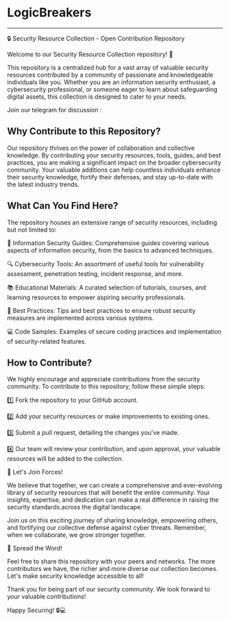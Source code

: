 # LogicBreakers

---

🔒 Security Resource Collection - Open Contribution Repository

Welcome to our Security Resource Collection repository! 🚀

This repository is a centralized hub for a vast array of valuable security resources contributed by a community of passionate and knowledgeable individuals like you. Whether you are an information security enthusiast, a cybersecurity professional, or someone eager to learn about safeguarding digital assets, this collection is designed to cater to your needs.

Join our telegram for discussion : 

## Why Contribute to this Repository?

Our repository thrives on the power of collaboration and collective knowledge. By contributing your security resources, tools, guides, and best practices, you are making a significant impact on the broader cybersecurity community. Your valuable additions can help countless individuals enhance their security knowledge, fortify their defenses, and stay up-to-date with the latest industry trends.

## What Can You Find Here?

The repository houses an extensive range of security resources, including but not limited to:

🔐 Information Security Guides: Comprehensive guides covering various aspects of information security, from the basics to advanced techniques.

🔍 Cybersecurity Tools: An assortment of useful tools for vulnerability assessment, penetration testing, incident response, and more.

📚 Educational Materials: A curated selection of tutorials, courses, and learning resources to empower aspiring security professionals.

📑 Best Practices: Tips and best practices to ensure robust security measures are implemented across various systems.

💻 Code Samples: Examples of secure coding practices and implementation of security-related features.

## How to Contribute?

We highly encourage and appreciate contributions from the security community. To contribute to this repository, follow these simple steps:

1️⃣ Fork the repository to your GitHub account.

2️⃣ Add your security resources or make improvements to existing ones.

3️⃣ Submit a pull request, detailing the changes you've made.

4️⃣ Our team will review your contribution, and upon approval, your valuable resources will be added to the collection.

🙏 Let's Join Forces!

We believe that together, we can create a comprehensive and ever-evolving library of security resources that will benefit the entire community. Your insights, expertise, and dedication can make a real difference in raising the security standards across the digital landscape.

Join us on this exciting journey of sharing knowledge, empowering others, and fortifying our collective defense against cyber threats. Remember, when we collaborate, we grow stronger together.

📢 Spread the Word!

Feel free to share this repository with your peers and networks. The more contributors we have, the richer and more diverse our collection becomes. Let's make security knowledge accessible to all!

Thank you for being part of our security community. We look forward to your valuable contributions!

Happy Securing! 🔒💻
